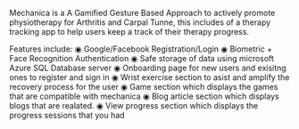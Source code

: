 Mechanica is a A Gamified Gesture Based Approach to actively promote physiotherapy for Arthritis and Carpal Tunne, this includes of a therapy tracking app to help users keep a track of their therapy progress.

Features include:
◉ Google/Facebook Registration/Login
◉ Biometric + Face Recognition Authentication
◉ Safe storage of data using microsoft Azure SQL Database server
◉ Onboarding page for new users and exisitng ones to register and sign in
◉ Wrist exercise section to asist and amplify the recovery process for the user
◉ Game section which displays the games that are compatible with mechanica
◉ Blog article section which displays blogs that are realated.
◉ View progress section which displays the progress sessions that you had
